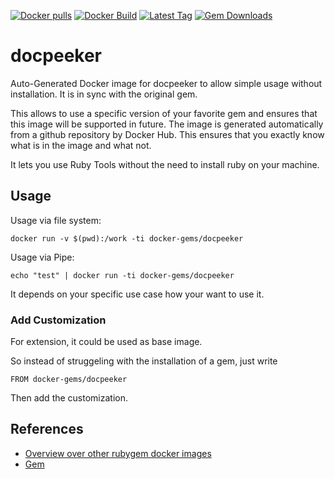 [![Docker pulls](https://img.shields.io/docker/pulls/rubygem/docpeeker.svg)](https://hub.docker.com/r/rubygem/docpeeker/)
[![Docker Build](https://img.shields.io/docker/automated/rubygem/docpeeker.svg)](https://hub.docker.com/r/rubygem/docpeeker/)
[![Latest Tag](https://img.shields.io/github/tag/docker-rubygem/docpeeker.svg)](https://hub.docker.com/r/rubygem/docpeeker/)
[![Gem Downloads](https://img.shields.io/gem/dt/docpeeker.svg)](https://rubygems.org/gems/docpeeker/)
# docpeeker

Auto-Generated Docker image for docpeeker to allow simple usage without installation.
It is in sync with the original gem.

This allows to use a specific version of your favorite gem and ensures that this image will be supported in future.
The image is generated automatically from a github repository by Docker Hub.
This ensures that you exactly know what is in the image and what not.

It lets you use Ruby Tools without the need to install ruby on your machine.

## Usage

Usage via file system:

`docker run -v $(pwd):/work -ti docker-gems/docpeeker`

Usage via Pipe:

`echo "test" | docker run -ti docker-gems/docpeeker`

It depends on your specific use case how your want to use it.

### Add Customization

For extension, it could be used as base image.

So instead of struggeling with the installation of a gem, just write

`FROM docker-gems/docpeeker`

Then add the customization.

## References

 - [Overview over other rubygem docker images](https://github.com/thinkbot/docker-rubygem)
 - [Gem](https://rubygems.org/gems/docpeeker/)
